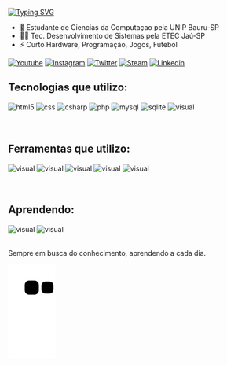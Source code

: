 
[![Typing SVG](https://readme-typing-svg.demolab.com?font=Fira+Code&pause=1000&width=435&lines=Ol%C3%A1%2C+eu+sou+o+Lu%C3%ADs!+)](https://git.io/typing-svg)

- 🌱 Estudante de Ciencias da Computaçao pela UNIP Bauru-SP
- 🐱‍👤 Tec. Desenvolvimento de Sistemas pela ETEC Jaú-SP
- ⚡ Curto Hardware, Programação, Jogos, Futebol



[![Youtube](https://img.shields.io/badge/YouTube-FF0000?style=for-the-badge&logo=youtube&logoColor=white)](https://www.youtube.com/channel/UC59jVyzlnP_OTV0yaVGgRvA/featured)
[![Instagram](https://img.shields.io/badge/Instagram-E4405F?style=for-the-badge&logo=instagram&logoColor=white)](https://instagram.com/luisangelis014)
[![Twitter](https://img.shields.io/badge/Twitter-1DA1F2?style=for-the-badge&logo=twitter&logoColor=white)](https://twitter.com/LuisRissi27)
[![Steam](https://img.shields.io/badge/Steam-000000?style=for-the-badge&logo=steam&logoColor=white)](https://steamcommunity.com/id/luissupremo/)
[![Linkedin](https://img.shields.io/badge/LinkedIn-0077B5?style=for-the-badge&logo=linkedin&logoColor=white)](https://www.linkedin.com/in/luis-henrique-de-rissi-de-angelis-6a5349241/)


## Tecnologias que utilizo:

<div style="display: inline_block">
  <img align="center" alt="html5" src="https://img.shields.io/badge/HTML-239120?style=for-the-badge&logo=html5&logoColor=white"/>
  <img align="center" alt="css" src="https://img.shields.io/badge/Xamarin-3498DB?style=for-the-badge&logo=xamarin&logoColor=white"/>
  <img align="center" alt="csharp" src="https://img.shields.io/badge/C%23-239120?style=for-the-badge&logo=c-sharp&logoColor=white"/>
  <img align="center" alt="php" src="https://img.shields.io/badge/PHP-777BB4?style=for-the-badge&logo=php&logoColor=white"/>
  <img align="center" alt="mysql" src="https://img.shields.io/badge/MySQL-005C84?style=for-the-badge&logo=mysql&logoColor=white"/>
  <img align="center" alt="sqlite" src="https://img.shields.io/badge/SQLite-07405E?style=for-the-badge&logo=sqlite&logoColor=white"/>
  <img align="center" alt="visual" src="https://img.shields.io/badge/CSS3-1572B6?style=for-the-badge&logo=css3&logoColor=white"/>
<br>
<br>
<br> 
 
 
 ## Ferramentas que utilizo:
  <div style="display: inline_block">
  <img align="center" alt="visual" src="https://img.shields.io/badge/Visual_Studio-5C2D91?style=for-the-badge&logo=visual%20studio&logoColor=white"/>
  <img align="center" alt="visual" src="https://img.shields.io/badge/Visual_Studio_Code-0078D4?style=for-the-badge&logo=visual%20studio%20code&logoColor=white"/>
  <img align="center" alt="visual" src="https://img.shields.io/badge/Microsoft-666666?style=for-the-badge&logo=microsoft&logoColor=white"/>
  <img align="center" alt="visual" src="https://img.shields.io/badge/Microsoft_Office-D83B01?style=for-the-badge&logo=microsoft-office&logoColor=white"/>
  <img align="center" alt="visual" src="https://img.shields.io/badge/GitHub-100000?style=for-the-badge&logo=github&logoColor=white"/>
 <br>
 <br>
 <br>


## Aprendendo:
<div style="display: inline_block">
<img align="center" alt="visual" src="https://img.shields.io/badge/Python-14354C?style=for-the-badge&logo=python&logoColor=white"/>
<img align="center" alt="visual" src="https://img.shields.io/badge/JavaScript-F7DF1E?style=for-the-badge&logo=javascript&logoColor=black"/>

<br>
<br>


Sempre em busca do conhecimento, aprendendo a cada dia.

  ![snake gif](https://github.com/lb2zik/lb2zik/blob/output/github-contribution-grid-snake.svg)



